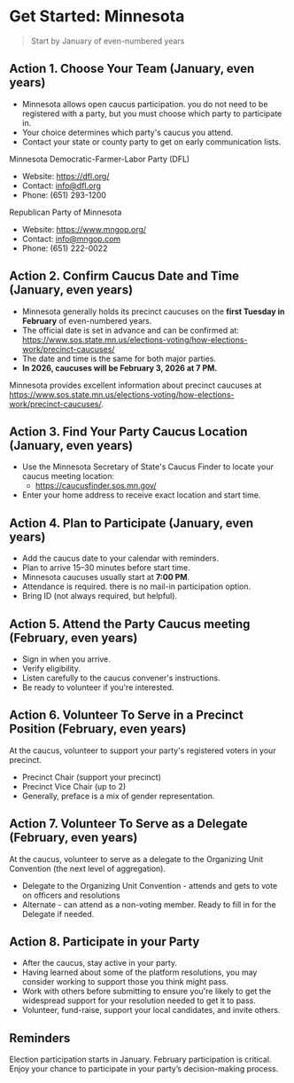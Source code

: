 # Get Started: Minnesota

> Start by January of even-numbered years

## Action 1. Choose Your Team (January, even years)

- Minnesota allows open caucus participation. you do not need to be registered with a party, but you must choose which party to participate in.
- Your choice determines which party's caucus you attend.
- Contact your state or county party to get on early communication lists.


Minnesota Democratic-Farmer-Labor Party (DFL)

- Website: <https://dfl.org/>
- Contact: info@dfl.org
- Phone: (651) 293-1200

Republican Party of Minnesota

- Website: <https://www.mngop.org/>
- Contact: info@mngop.com
- Phone: (651) 222-0022



## Action 2. Confirm Caucus Date and Time (January, even years)

- Minnesota generally holds its precinct caucuses on the **first Tuesday in February** of even-numbered years.
- The official date is set in advance and can be confirmed at:  
  <https://www.sos.state.mn.us/elections-voting/how-elections-work/precinct-caucuses/>
- The date and time is the same for both major parties. 
- **In 2026, caucuses will be February 3, 2026 at 7 PM.**

Minnesota provides excellent information about precinct caucuses at <https://www.sos.state.mn.us/elections-voting/how-elections-work/precinct-caucuses/>.

## Action 3. Find Your Party Caucus Location (January, even years)

- Use the Minnesota Secretary of State's Caucus Finder to locate your caucus meeting location:
  - <https://caucusfinder.sos.mn.gov/>
- Enter your home address to receive exact location and start time.


## Action 4. Plan to Participate (January, even years)

- Add the caucus date to your calendar with reminders. 
- Plan to arrive 15–30 minutes before start time.
- Minnesota caucuses usually start at **7:00 PM**.
- Attendance is required. there is no mail-in participation option.
- Bring ID (not always required, but helpful).


## Action 5. Attend the Party Caucus meeting (February, even years)

- Sign in when you arrive.
- Verify eligibility.
- Listen carefully to the caucus convener's instructions.
- Be ready to volunteer if you're interested.



## Action 6. Volunteer To Serve in a Precinct Position (February, even years)

At the caucus, volunteer to support your party's registered voters in your precinct. 

- Precinct Chair (support your precinct)
- Precinct Vice Chair (up to 2) 
- Generally, preface is a mix of gender representation. 


## Action 7. Volunteer To Serve as a Delegate (February, even years)

At the caucus, volunteer to serve as a delegate to the Organizing Unit Convention (the next level of aggregation).

- Delegate to the Organizing Unit Convention - attends and gets to vote on officers and resolutions
- Alternate - can attend as a non-voting member. Ready to fill in for the Delegate if needed. 


## Action 8. Participate in your Party

- After the caucus, stay active in your party. 
- Having learned about some of the platform resolutions, you may consider working to support those you think might pass. 
- Work with others before submitting to ensure you're likely to get the widespread support for your resolution needed to get it to pass. 
- Volunteer, fund-raise, support your local candidates, and invite others. 


## Reminders

Election participation starts in January. 
February participation is critical. 
Enjoy your chance to participate in your party’s decision-making process.
